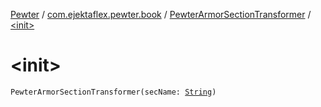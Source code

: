[Pewter](../../index.md) / [com.ejektaflex.pewter.book](../index.md) / [PewterArmorSectionTransformer](index.md) / [&lt;init&gt;](./-init-.md)

# &lt;init&gt;

`PewterArmorSectionTransformer(secName: `[`String`](https://kotlinlang.org/api/latest/jvm/stdlib/kotlin/-string/index.html)`)`